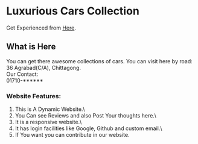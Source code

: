 # Luxurious Cars Collection

Get Experienced from [Here](https://luxurious-cars-9cc9c.web.app/).

## What is Here

You can get there awesome collections of cars. You can visit here by road: 36 Agrabad(C/A), Chittagong. \
Our Contact:\
01710-******

### Website Features:
1. This is A Dynamic Website.\
2. You Can see Reviews and also Post Your thoughts here.\
3. It is a responsive website.\
4. It has login facilities like Google, Github and custom email.\
5. If You want you can contribute in our website.